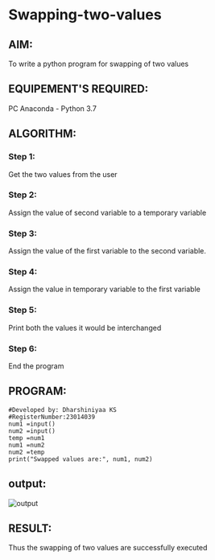 # Swapping-two-values
## AIM:
To write a python program for swapping of two values
## EQUIPEMENT'S REQUIRED: 
PC
Anaconda - Python 3.7
## ALGORITHM: 
### Step 1:
Get the two values from the user
### Step 2: 
Assign the value of second variable to a temporary variable 
### Step 3: 
Assign the value of the first variable to the second variable.
### Step 4:  
Assign the value in temporary variable to the first variable
### Step 5: 
Print both the values it would be interchanged
### Step 6: 
End the program
## PROGRAM:
~~~
#Developed by: Dharshiniyaa KS
#RegisterNumber:23014039
num1 =input()
num2 =input()
temp =num1
num1 =num2
num2 =temp
print("Swapped values are:", num1, num2)
~~~
## output:
![output](https://github.com/DHARSHINIYAA/Swapping-two-values/assets/149560172/59c0a8e1-4793-4b73-b3ce-a1bcab13eedb)




## RESULT:
Thus the swapping of two values are successfully executed






